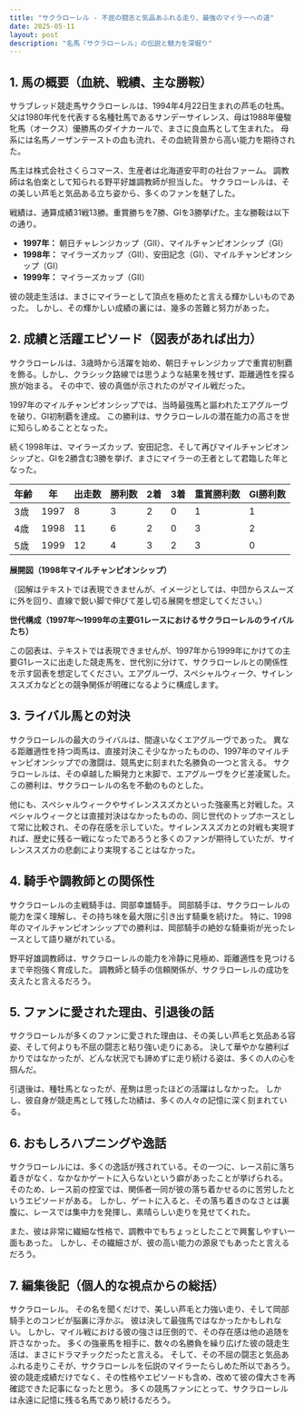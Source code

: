 ```yaml
---
title: "サクラローレル - 不屈の闘志と気品あふれる走り、最強のマイラーへの道"
date: 2025-05-11
layout: post
description: "名馬『サクラローレル』の伝説と魅力を深堀り"
---
```


## 1. 馬の概要（血統、戦績、主な勝鞍）

サラブレッド競走馬サクラローレルは、1994年4月22日生まれの芦毛の牡馬。父は1980年代を代表する名種牡馬であるサンデーサイレンス、母は1988年優駿牝馬（オークス）優勝馬のダイナカールで、まさに良血馬として生まれた。  母系には名馬ノーザンテーストの血も流れ、その血統背景から高い能力を期待された。

馬主は株式会社さくらコマース、生産者は北海道安平町の社台ファーム。  調教師は名伯楽として知られる野平好雄調教師が担当した。  サクラローレルは、その美しい芦毛と気品ある立ち姿から、多くのファンを魅了した。

戦績は、通算成績31戦13勝。重賞勝ちを7勝、GIを3勝挙げた。主な勝鞍は以下の通り。

* **1997年：**  朝日チャレンジカップ（GII）、マイルチャンピオンシップ（GI）
* **1998年：**  マイラーズカップ（GII）、安田記念（GI）、マイルチャンピオンシップ（GI）
* **1999年：**  マイラーズカップ（GII）


彼の競走生活は、まさにマイラーとして頂点を極めたと言える輝かしいものであった。  しかし、その輝かしい成績の裏には、幾多の苦難と努力があった。


## 2. 成績と活躍エピソード（図表があれば出力）

サクラローレルは、3歳時から活躍を始め、朝日チャレンジカップで重賞初制覇を飾る。しかし、クラシック路線では思うような結果を残せず、距離適性を探る旅が始まる。  その中で、彼の真価が示されたのがマイル戦だった。

1997年のマイルチャンピオンシップでは、当時最強馬と謳われたエアグルーヴを破り、GI初制覇を達成。  この勝利は、サクラローレルの潜在能力の高さを世に知らしめることとなった。

続く1998年は、マイラーズカップ、安田記念、そして再びマイルチャンピオンシップと、GIを2勝含む3勝を挙げ、まさにマイラーの王者として君臨した年となった。

| 年齢 | 年 | 出走数 | 勝利数 | 2着 | 3着 | 重賞勝利数 | GI勝利数 |
|---|---|---|---|---|---|---|---|
| 3歳 | 1997 | 8 | 3 | 2 | 0 | 1 | 1 |
| 4歳 | 1998 | 11 | 6 | 2 | 0 | 3 | 2 |
| 5歳 | 1999 | 12 | 4 | 3 | 2 | 3 | 0 |


**展開図（1998年マイルチャンピオンシップ）**

（図解はテキストでは表現できませんが、イメージとしては、中団からスムーズに外を回り、直線で鋭い脚で伸びて差し切る展開を想定してください。）


**世代構成（1997年～1999年の主要G1レースにおけるサクラローレルのライバルたち）**

この図表は、テキストでは表現できませんが、1997年から1999年にかけての主要G1レースに出走した競走馬を、世代別に分けて、サクラローレルとの関係性を示す図表を想定してください。エアグルーヴ、スペシャルウィーク、サイレンススズカなどとの競争関係が明確になるように構成します。


## 3. ライバル馬との対決

サクラローレルの最大のライバルは、間違いなくエアグルーヴであった。  異なる距離適性を持つ両馬は、直接対決こそ少なかったものの、1997年のマイルチャンピオンシップでの激闘は、競馬史に刻まれた名勝負の一つと言える。  サクラローレルは、その卓越した瞬発力と末脚で、エアグルーヴをクビ差凌駕した。  この勝利は、サクラローレルの名を不動のものとした。


他にも、スペシャルウィークやサイレンススズカといった強豪馬と対戦した。スペシャルウィークとは直接対決はなかったものの、同じ世代のトップホースとして常に比較され、その存在感を示していた。サイレンススズカとの対戦も実現すれば、歴史に残る一戦になったであろうと多くのファンが期待していたが、サイレンススズカの悲劇により実現することはなかった。


## 4. 騎手や調教師との関係性

サクラローレルの主戦騎手は、岡部幸雄騎手。  岡部騎手は、サクラローレルの能力を深く理解し、その持ち味を最大限に引き出す騎乗を続けた。  特に、1998年のマイルチャンピオンシップでの勝利は、岡部騎手の絶妙な騎乗術が光ったレースとして語り継がれている。


野平好雄調教師は、サクラローレルの能力を冷静に見極め、距離適性を見つけるまで辛抱強く育成した。  調教師と騎手の信頼関係が、サクラローレルの成功を支えたと言えるだろう。


## 5. ファンに愛された理由、引退後の話

サクラローレルが多くのファンに愛された理由は、その美しい芦毛と気品ある容姿、そして何よりも不屈の闘志と粘り強い走りにある。  決して華やかな勝利ばかりではなかったが、どんな状況でも諦めずに走り続ける姿は、多くの人の心を掴んだ。


引退後は、種牡馬となったが、産駒は思ったほどの活躍はしなかった。  しかし、彼自身が競走馬として残した功績は、多くの人々の記憶に深く刻まれている。


## 6. おもしろハプニングや逸話

サクラローレルには、多くの逸話が残されている。その一つに、レース前に落ち着きがなく、なかなかゲートに入らないという癖があったことが挙げられる。  そのため、レース前の控室では、関係者一同が彼の落ち着かせるのに苦労したというエピソードがある。  しかし、ゲートに入ると、その落ち着きのなさとは裏腹に、レースでは集中力を発揮し、素晴らしい走りを見せてくれた。


また、彼は非常に繊細な性格で、調教中でもちょっとしたことで興奮しやすい一面もあった。  しかし、その繊細さが、彼の高い能力の源泉でもあったと言えるだろう。


## 7. 編集後記（個人的な視点からの総括）

サクラローレル。  その名を聞くだけで、美しい芦毛と力強い走り、そして岡部騎手とのコンビが脳裏に浮かぶ。  彼は決して最強馬ではなかったかもしれない。  しかし、マイル戦における彼の強さは圧倒的で、その存在感は他の追随を許さなかった。  多くの強豪馬を相手に、数々の名勝負を繰り広げた彼の競走生活は、まさにドラマチックだったと言える。  そして、その不屈の闘志と気品あふれる走りこそが、サクラローレルを伝説のマイラーたらしめた所以であろう。  彼の競走成績だけでなく、その性格やエピソードも含め、改めて彼の偉大さを再確認できた記事になったと思う。  多くの競馬ファンにとって、サクラローレルは永遠に記憶に残る名馬であり続けるだろう。
